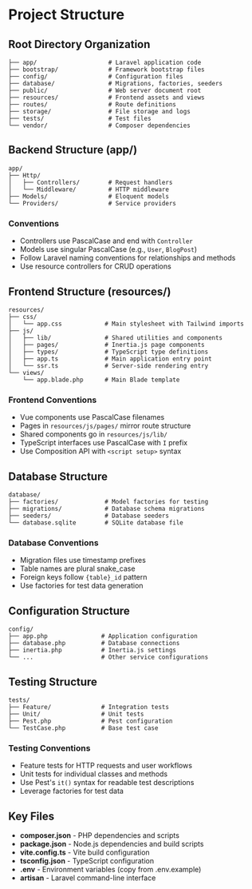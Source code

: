 # Project Structure

## Root Directory Organization

```
├── app/                    # Laravel application code
├── bootstrap/              # Framework bootstrap files
├── config/                 # Configuration files
├── database/               # Migrations, factories, seeders
├── public/                 # Web server document root
├── resources/              # Frontend assets and views
├── routes/                 # Route definitions
├── storage/                # File storage and logs
├── tests/                  # Test files
└── vendor/                 # Composer dependencies
```

## Backend Structure (app/)

```
app/
├── Http/
│   ├── Controllers/        # Request handlers
│   └── Middleware/         # HTTP middleware
├── Models/                 # Eloquent models
└── Providers/              # Service providers
```

### Conventions
- Controllers use PascalCase and end with `Controller`
- Models use singular PascalCase (e.g., `User`, `BlogPost`)
- Follow Laravel naming conventions for relationships and methods
- Use resource controllers for CRUD operations

## Frontend Structure (resources/)

```
resources/
├── css/
│   └── app.css            # Main stylesheet with Tailwind imports
├── js/
│   ├── lib/               # Shared utilities and components
│   ├── pages/             # Inertia.js page components
│   ├── types/             # TypeScript type definitions
│   ├── app.ts             # Main application entry point
│   └── ssr.ts             # Server-side rendering entry
└── views/
    └── app.blade.php      # Main Blade template
```

### Frontend Conventions
- Vue components use PascalCase filenames
- Pages in `resources/js/pages/` mirror route structure
- Shared components go in `resources/js/lib/`
- TypeScript interfaces use PascalCase with `I` prefix
- Use Composition API with `<script setup>` syntax

## Database Structure

```
database/
├── factories/             # Model factories for testing
├── migrations/            # Database schema migrations
├── seeders/               # Database seeders
└── database.sqlite        # SQLite database file
```

### Database Conventions
- Migration files use timestamp prefixes
- Table names are plural snake_case
- Foreign keys follow `{table}_id` pattern
- Use factories for test data generation

## Configuration Structure

```
config/
├── app.php               # Application configuration
├── database.php          # Database connections
├── inertia.php           # Inertia.js settings
└── ...                   # Other service configurations
```

## Testing Structure

```
tests/
├── Feature/              # Integration tests
├── Unit/                 # Unit tests
├── Pest.php              # Pest configuration
└── TestCase.php          # Base test case
```

### Testing Conventions
- Feature tests for HTTP requests and user workflows
- Unit tests for individual classes and methods
- Use Pest's `it()` syntax for readable test descriptions
- Leverage factories for test data

## Key Files

- **composer.json** - PHP dependencies and scripts
- **package.json** - Node.js dependencies and build scripts
- **vite.config.ts** - Vite build configuration
- **tsconfig.json** - TypeScript configuration
- **.env** - Environment variables (copy from .env.example)
- **artisan** - Laravel command-line interface